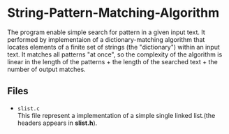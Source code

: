 # String-Pattern-Matching-Algorithm

The program enable simple search for pattern in a given input text. It performed by implementaion of a dictionary-matching algorithm that locates elements of a finite set of strings (the "dictionary") within an input text. It matches all patterns "at once", so the complexity of the algorithm is linear in the length of the patterns + the length of the searched text + the number of output matches.

## Files
* `slist.c`<br/>
This file represent a implementation of a simple single linked list.(the headers appears in <b>slist.h</b>).

